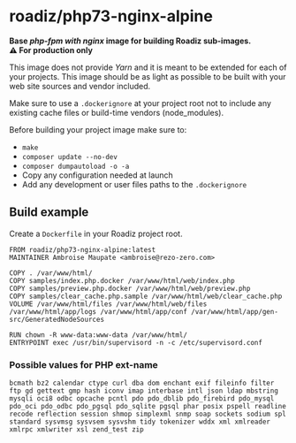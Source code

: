 # roadiz/php73-nginx-alpine
**Base *php-fpm with nginx* image for building Roadiz sub-images.**    
**⚠️ For production only**

This image does not provide *Yarn* and it is meant
to be extended for each of your projects. This image should be as light as possible
to be built with your web site sources and vendor included.

Make sure to use a `.dockerignore` at your project root not to include any existing
cache files or build-time vendors (node_modules).

Before building your project image make sure to:

- `make`
- `composer update --no-dev`
- `composer dumpautoload -o -a`
- Copy any configuration needed at launch
- Add any development or user files paths to the `.dockerignore`

## Build example

Create a `Dockerfile` in your Roadiz project root.

```
FROM roadiz/php73-nginx-alpine:latest
MAINTAINER Ambroise Maupate <ambroise@rezo-zero.com>

COPY . /var/www/html/
COPY samples/index.php.docker /var/www/html/web/index.php
COPY samples/preview.php.docker /var/www/html/web/preview.php
COPY samples/clear_cache.php.sample /var/www/html/web/clear_cache.php
VOLUME /var/www/html/files /var/www/html/web/files /var/www/html/app/logs /var/www/html/app/conf /var/www/html/app/gen-src/GeneratedNodeSources

RUN chown -R www-data:www-data /var/www/html/
ENTRYPOINT exec /usr/bin/supervisord -n -c /etc/supervisord.conf
```

### Possible values for PHP ext-name

```
bcmath bz2 calendar ctype curl dba dom enchant exif fileinfo filter ftp gd gettext gmp hash iconv imap interbase intl json ldap mbstring mysqli oci8 odbc opcache pcntl pdo pdo_dblib pdo_firebird pdo_mysql pdo_oci pdo_odbc pdo_pgsql pdo_sqlite pgsql phar posix pspell readline recode reflection session shmop simplexml snmp soap sockets sodium spl standard sysvmsg sysvsem sysvshm tidy tokenizer wddx xml xmlreader xmlrpc xmlwriter xsl zend_test zip
```
